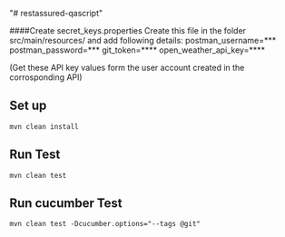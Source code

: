 "# restassured-qascript"

####Create secret_keys.properties 
Create this file in the folder src/main/resources/
and add following details:
postman_username=***
postman_password=***
git_token=****
open_weather_api_key=****

(Get these API key values form the user account created in the corrosponding API)

## Set up
```shell script
mvn clean install
```

## Run Test
```shell script
mvn clean test 
```

## Run cucumber Test
```shell script
mvn clean test -Dcucumber.options="--tags @git"
```